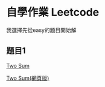 # 自學作業 Leetcode

我選擇先從easy的題目開始解

## 題目1

[Two Sum](https://github.com/wangweihsin/learning-note/blob/master/%E8%87%AA%E5%AD%B8%E4%BD%9C%E6%A5%AD:leetcode/twosum.ipynb)

[Two Sum(網頁版)](https://nbviewer.jupyter.org/github/wangweihsin/learning-note/blob/master/%E8%87%AA%E5%AD%B8%E4%BD%9C%E6%A5%AD%3Aleetcode/twosum.ipynb)

